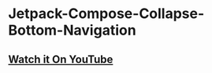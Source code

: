 # Jetpack-Compose-Collapse-Bottom-Navigation

## [Watch it On YouTube](https://youtu.be/AEhT9SMya0s)
